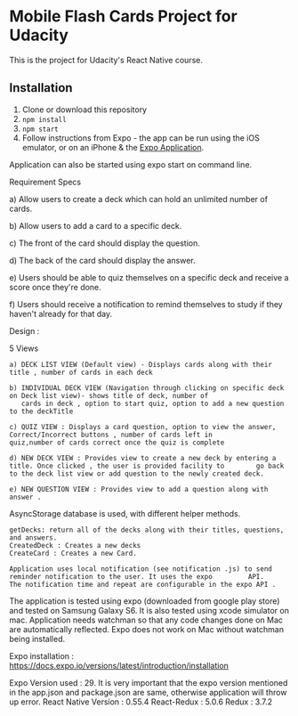# Mobile Flash Cards  Project for Udacity

This is the project for Udacity's React Native course.

## Installation

1. Clone or download this repository
2. `npm install`
3. `npm start`
4. Follow instructions from Expo - the app can be run using the iOS emulator, or on an iPhone & the [Expo Application](https://expo.io). 

Application can also be started using expo start on command line.

Requirement Specs

a) Allow users to create a deck which can hold an unlimited number of cards.

b) Allow users to add a card to a specific deck.

c) The front of the card should display the question.

d) The back of the card should display the answer.

e) Users should be able to quiz themselves on a specific deck and receive a score once they're done.

f) Users should receive a notification to remind themselves to study if they haven't already for that day.

Design :

 5 Views

    a) DECK LIST VIEW (Default view) - Displays cards along with their title , number of cards in each deck

    b) INDIVIDUAL DECK VIEW (Navigation through clicking on specific deck on Deck list view)- shows title of deck, number of
       cards in deck , option to start quiz, option to add a new question to the deckTitle

    c) QUIZ VIEW : Displays a card question, option to view the answer, Correct/Incorrect buttons , number of cards left in          quiz,number of cards correct once the quiz is complete

    d) NEW DECK VIEW : Provides view to create a new deck by entering a title. Once clicked , the user is provided facility to        go back to the deck list view or add question to the newly created deck.
   
    e) NEW QUESTION VIEW : Provides view to add a question along with answer .


AsyncStorage database is used, with different helper methods.

    getDecks: return all of the decks along with their titles, questions, and answers.
    CreatedDeck : Creates a new decks
    CreateCard : Creates a new Card.

    Application uses local notification (see notification .js) to send reminder notification to the user. It uses the expo         API.
    The notification time and repeat are configurable in the expo API .

The application is tested using expo (downloaded from google play store) and tested on Samsung Galaxy S6. It is also tested
using xcode simulator on mac.  Application needs watchman so that any code changes done on Mac are  automatically reflected. Expo does not work on Mac without watchman being installed. 

Expo installation : https://docs.expo.io/versions/latest/introduction/installation

Expo Version used : 29. It is very important that the expo version mentioned in the app.json and package.json are same, otherwise application will throw up error.
React Native Version : 0.55.4
React-Redux : 5.0.6
Redux : 3.7.2
